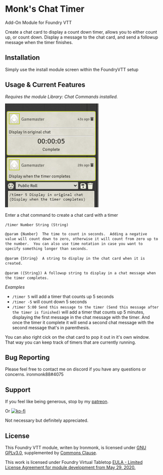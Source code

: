 # Monk's Chat Timer
Add-On Module for Foundry VTT

Create a chat card to display a count down timer, allows you to either count up, or count down.  Display a message to the chat card, and send a followup message when the timer finishes.

## Installation
Simply use the install module screen within the FoundryVTT setup

## Usage & Current Features
*Requires the module Library: Chat Commands installed.*

![monks-chat-timer](/screenshots/example.png)

Enter a chat command to create a chat card with a timer

`/timer Number String (String)`

```
@param {Number}  The time to count in seconds.  Adding a negative value will count down to zero, otherwise it will count from zero up to the number.  You can also use time notation in case you want to specify something longer than seconds.

@param {String}  A string to display in the chat card when it is created.

@param ({String}) A followup string to display in a chat message when the timer completes.
```

*Examples*
- `/timer 5` will add a timer that counts up 5 seconds
- `/timer -5` will count down 5 seconds
- `/timer 5:00 Send this message to the timer (Send this message after the timer is finished)` will add a timer that counts up 5 minutes, displaying the first message in the chat message with the timer.  And once the timer it complete it will send a second chat message with the second message that's in parenthesis.

You can also right cick on the chat card to pop it out in it's own window.  That way you can keep track of timers that are currently running.

## Bug Reporting
Please feel free to contact me on discord if you have any questions or concerns. ironmonk88#4075

## Support

If you feel like being generous, stop by my <a href="https://www.patreon.com/ironmonk">patreon</a>.

Or [![ko-fi](https://ko-fi.com/img/githubbutton_sm.svg)](https://ko-fi.com/R6R7BH5MT)

Not necessary but definitely appreciated.

## License
This Foundry VTT module, writen by Ironmonk, is licensed under [GNU GPLv3.0](https://www.gnu.org/licenses/gpl-3.0.en.html), supplemented by [Commons Clause](https://commonsclause.com/).

This work is licensed under Foundry Virtual Tabletop <a href="https://foundryvtt.com/article/license/">EULA - Limited License Agreement for module development from May 29, 2020.</a>
